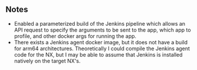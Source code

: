 ## Notes

- Enabled a parameterized build of the Jenkins pipeline which allows an API request to specify the arguments to be sent to the app, which app to profile, and other docker args for running the app.
- There exists a Jenkins agent docker image, but it does not have a build for arm64 architectures. Theoretically I could compile the Jenkins agent code for the NX, but I may be able to assume that Jenkins is installed natively on the target NX's.
